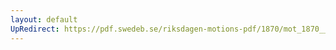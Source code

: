 ```yaml
---
layout: default
UpRedirect: https://pdf.swedeb.se/riksdagen-motions-pdf/1870/mot_1870__ak__00063/mot_1870__ak__00063_001.pdf
---
```

